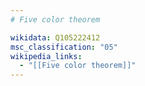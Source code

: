 ```yaml
---
# Five color theorem

wikidata: Q105222412
msc_classification: "05"
wikipedia_links:
  - "[[Five color theorem]]"
---
```

